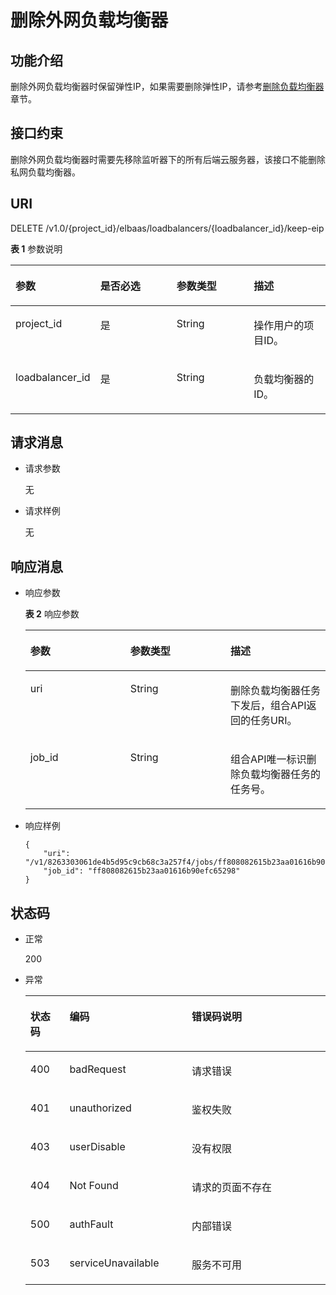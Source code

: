 # 删除外网负载均衡器<a name="zh-cn_topic_0096561501"></a>

## **功能介绍**<a name="zh-cn_topic_0096472892_section6946971162717"></a>

删除外网负载均衡器时保留弹性IP，如果需要删除弹性IP，请参考[删除负载均衡器](删除负载均衡器.md)章节。

## 接口约束<a name="zh-cn_topic_0096472892_section36326749163018"></a>

删除外网负载均衡器时需要先移除监听器下的所有后端云服务器，该接口不能删除私网负载均衡器。

## **URI**<a name="zh-cn_topic_0096472892_section7959675162757"></a>

DELETE /v1.0/\{project\_id\}/elbaas/loadbalancers/\{loadbalancer\_id\}/keep-eip

**表 1**  参数说明

<a name="zh-cn_topic_0096472892_table36879054162833"></a>
<table><thead align="left"><tr id="zh-cn_topic_0096472892_row49833911162833"><th class="cellrowborder" valign="top" width="25%" id="mcps1.2.5.1.1"><p id="zh-cn_topic_0096472892_p61955810162846"><a name="zh-cn_topic_0096472892_p61955810162846"></a><a name="zh-cn_topic_0096472892_p61955810162846"></a>参数</p>
</th>
<th class="cellrowborder" valign="top" width="25%" id="mcps1.2.5.1.2"><p id="zh-cn_topic_0096472892_p1520725162846"><a name="zh-cn_topic_0096472892_p1520725162846"></a><a name="zh-cn_topic_0096472892_p1520725162846"></a>是否必选</p>
</th>
<th class="cellrowborder" valign="top" width="25%" id="mcps1.2.5.1.3"><p id="zh-cn_topic_0096472892_p34867169162846"><a name="zh-cn_topic_0096472892_p34867169162846"></a><a name="zh-cn_topic_0096472892_p34867169162846"></a>参数类型</p>
</th>
<th class="cellrowborder" valign="top" width="25%" id="mcps1.2.5.1.4"><p id="zh-cn_topic_0096472892_p51015929162846"><a name="zh-cn_topic_0096472892_p51015929162846"></a><a name="zh-cn_topic_0096472892_p51015929162846"></a>描述</p>
</th>
</tr>
</thead>
<tbody><tr id="zh-cn_topic_0096472892_row64014741162833"><td class="cellrowborder" valign="top" width="25%" headers="mcps1.2.5.1.1 "><p id="zh-cn_topic_0096472892_p11572033144013"><a name="zh-cn_topic_0096472892_p11572033144013"></a><a name="zh-cn_topic_0096472892_p11572033144013"></a>project_id</p>
</td>
<td class="cellrowborder" valign="top" width="25%" headers="mcps1.2.5.1.2 "><p id="zh-cn_topic_0096472892_p47572878162846"><a name="zh-cn_topic_0096472892_p47572878162846"></a><a name="zh-cn_topic_0096472892_p47572878162846"></a>是</p>
</td>
<td class="cellrowborder" valign="top" width="25%" headers="mcps1.2.5.1.3 "><p id="zh-cn_topic_0096472892_p52454398162846"><a name="zh-cn_topic_0096472892_p52454398162846"></a><a name="zh-cn_topic_0096472892_p52454398162846"></a>String</p>
</td>
<td class="cellrowborder" valign="top" width="25%" headers="mcps1.2.5.1.4 "><p id="zh-cn_topic_0096472892_p54313176162846"><a name="zh-cn_topic_0096472892_p54313176162846"></a><a name="zh-cn_topic_0096472892_p54313176162846"></a>操作用户的项目ID。</p>
</td>
</tr>
<tr id="zh-cn_topic_0096472892_row1931582162833"><td class="cellrowborder" valign="top" width="25%" headers="mcps1.2.5.1.1 "><p id="zh-cn_topic_0096472892_p684419162846"><a name="zh-cn_topic_0096472892_p684419162846"></a><a name="zh-cn_topic_0096472892_p684419162846"></a>loadbalancer_id</p>
</td>
<td class="cellrowborder" valign="top" width="25%" headers="mcps1.2.5.1.2 "><p id="zh-cn_topic_0096472892_p29179768162846"><a name="zh-cn_topic_0096472892_p29179768162846"></a><a name="zh-cn_topic_0096472892_p29179768162846"></a>是</p>
</td>
<td class="cellrowborder" valign="top" width="25%" headers="mcps1.2.5.1.3 "><p id="zh-cn_topic_0096472892_p65650521162846"><a name="zh-cn_topic_0096472892_p65650521162846"></a><a name="zh-cn_topic_0096472892_p65650521162846"></a>String</p>
</td>
<td class="cellrowborder" valign="top" width="25%" headers="mcps1.2.5.1.4 "><p id="zh-cn_topic_0096472892_p10610120162846"><a name="zh-cn_topic_0096472892_p10610120162846"></a><a name="zh-cn_topic_0096472892_p10610120162846"></a>负载均衡器的ID。</p>
</td>
</tr>
</tbody>
</table>

## 请求消息<a name="zh-cn_topic_0096472892_section17727200163049"></a>

-   请求参数

    无


-   请求样例

    无


## 响应消息<a name="zh-cn_topic_0096472892_section34169253172539"></a>

-   响应参数

    **表 2**  响应参数

    <a name="zh-cn_topic_0096472892_table50818183163214"></a>
    <table><thead align="left"><tr id="zh-cn_topic_0096472892_row29557163214"><th class="cellrowborder" valign="top" width="33.33333333333333%" id="mcps1.2.4.1.1"><p id="zh-cn_topic_0096472892_p21294624165058"><a name="zh-cn_topic_0096472892_p21294624165058"></a><a name="zh-cn_topic_0096472892_p21294624165058"></a>参数</p>
    </th>
    <th class="cellrowborder" valign="top" width="33.33333333333333%" id="mcps1.2.4.1.2"><p id="zh-cn_topic_0096472892_p21633666165058"><a name="zh-cn_topic_0096472892_p21633666165058"></a><a name="zh-cn_topic_0096472892_p21633666165058"></a>参数类型</p>
    </th>
    <th class="cellrowborder" valign="top" width="33.33333333333333%" id="mcps1.2.4.1.3"><p id="zh-cn_topic_0096472892_p359862165058"><a name="zh-cn_topic_0096472892_p359862165058"></a><a name="zh-cn_topic_0096472892_p359862165058"></a>描述</p>
    </th>
    </tr>
    </thead>
    <tbody><tr id="zh-cn_topic_0096472892_row53402582163214"><td class="cellrowborder" valign="top" width="33.33333333333333%" headers="mcps1.2.4.1.1 "><p id="zh-cn_topic_0096472892_p12248968165058"><a name="zh-cn_topic_0096472892_p12248968165058"></a><a name="zh-cn_topic_0096472892_p12248968165058"></a>uri</p>
    </td>
    <td class="cellrowborder" valign="top" width="33.33333333333333%" headers="mcps1.2.4.1.2 "><p id="zh-cn_topic_0096472892_p4018772165058"><a name="zh-cn_topic_0096472892_p4018772165058"></a><a name="zh-cn_topic_0096472892_p4018772165058"></a>String</p>
    </td>
    <td class="cellrowborder" valign="top" width="33.33333333333333%" headers="mcps1.2.4.1.3 "><p id="zh-cn_topic_0096472892_p44004229165058"><a name="zh-cn_topic_0096472892_p44004229165058"></a><a name="zh-cn_topic_0096472892_p44004229165058"></a>删除负载均衡器任务下发后，组合API返回的任务URI。</p>
    </td>
    </tr>
    <tr id="zh-cn_topic_0096472892_row50757710163214"><td class="cellrowborder" valign="top" width="33.33333333333333%" headers="mcps1.2.4.1.1 "><p id="zh-cn_topic_0096472892_p9418372165058"><a name="zh-cn_topic_0096472892_p9418372165058"></a><a name="zh-cn_topic_0096472892_p9418372165058"></a>job_id</p>
    </td>
    <td class="cellrowborder" valign="top" width="33.33333333333333%" headers="mcps1.2.4.1.2 "><p id="zh-cn_topic_0096472892_p20889095165058"><a name="zh-cn_topic_0096472892_p20889095165058"></a><a name="zh-cn_topic_0096472892_p20889095165058"></a>String</p>
    </td>
    <td class="cellrowborder" valign="top" width="33.33333333333333%" headers="mcps1.2.4.1.3 "><p id="zh-cn_topic_0096472892_p61547425165058"><a name="zh-cn_topic_0096472892_p61547425165058"></a><a name="zh-cn_topic_0096472892_p61547425165058"></a>组合API唯一标识删除负载均衡器任务的任务号。</p>
    </td>
    </tr>
    </tbody>
    </table>


-   响应样例

    ```
    {
        "uri": "/v1/8263303061de4b5d95c9cb68c3a257f4/jobs/ff808082615b23aa01616b90efc65298", 
        "job_id": "ff808082615b23aa01616b90efc65298"
    }
    ```


## 状态码<a name="zh-cn_topic_0096472892_section29926493172857"></a>

-   正常

    200


-   异常

    <a name="zh-cn_topic_0096472892_table37187872173933"></a>
    <table><thead align="left"><tr id="zh-cn_topic_0096472892_row2230937173933"><th class="cellrowborder" valign="top" width="13.04%" id="mcps1.1.4.1.1"><p id="zh-cn_topic_0096472892_p32832295173942"><a name="zh-cn_topic_0096472892_p32832295173942"></a><a name="zh-cn_topic_0096472892_p32832295173942"></a>状态码</p>
    </th>
    <th class="cellrowborder" valign="top" width="40.72%" id="mcps1.1.4.1.2"><p id="p146462305495"><a name="p146462305495"></a><a name="p146462305495"></a>编码</p>
    </th>
    <th class="cellrowborder" valign="top" width="46.239999999999995%" id="mcps1.1.4.1.3"><p id="zh-cn_topic_0096472892_p42170223173942"><a name="zh-cn_topic_0096472892_p42170223173942"></a><a name="zh-cn_topic_0096472892_p42170223173942"></a>错误码说明</p>
    </th>
    </tr>
    </thead>
    <tbody><tr id="zh-cn_topic_0096472892_row66722968173933"><td class="cellrowborder" valign="top" width="13.04%" headers="mcps1.1.4.1.1 "><p id="zh-cn_topic_0096472892_p6233004173942"><a name="zh-cn_topic_0096472892_p6233004173942"></a><a name="zh-cn_topic_0096472892_p6233004173942"></a>400</p>
    </td>
    <td class="cellrowborder" valign="top" width="40.72%" headers="mcps1.1.4.1.2 "><p id="p1700152135015"><a name="p1700152135015"></a><a name="p1700152135015"></a>badRequest</p>
    </td>
    <td class="cellrowborder" valign="top" width="46.239999999999995%" headers="mcps1.1.4.1.3 "><p id="zh-cn_topic_0096472892_p35111316173942"><a name="zh-cn_topic_0096472892_p35111316173942"></a><a name="zh-cn_topic_0096472892_p35111316173942"></a>请求错误</p>
    </td>
    </tr>
    <tr id="zh-cn_topic_0096472892_row30252965173933"><td class="cellrowborder" valign="top" width="13.04%" headers="mcps1.1.4.1.1 "><p id="zh-cn_topic_0096472892_p27672659173942"><a name="zh-cn_topic_0096472892_p27672659173942"></a><a name="zh-cn_topic_0096472892_p27672659173942"></a>401</p>
    </td>
    <td class="cellrowborder" valign="top" width="40.72%" headers="mcps1.1.4.1.2 "><p id="p117007255012"><a name="p117007255012"></a><a name="p117007255012"></a>unauthorized</p>
    </td>
    <td class="cellrowborder" valign="top" width="46.239999999999995%" headers="mcps1.1.4.1.3 "><p id="zh-cn_topic_0096472892_p26892934173942"><a name="zh-cn_topic_0096472892_p26892934173942"></a><a name="zh-cn_topic_0096472892_p26892934173942"></a>鉴权失败</p>
    </td>
    </tr>
    <tr id="zh-cn_topic_0096472892_row36518335173933"><td class="cellrowborder" valign="top" width="13.04%" headers="mcps1.1.4.1.1 "><p id="zh-cn_topic_0096472892_p9160770173942"><a name="zh-cn_topic_0096472892_p9160770173942"></a><a name="zh-cn_topic_0096472892_p9160770173942"></a>403</p>
    </td>
    <td class="cellrowborder" valign="top" width="40.72%" headers="mcps1.1.4.1.2 "><p id="p1870010215015"><a name="p1870010215015"></a><a name="p1870010215015"></a>userDisable</p>
    </td>
    <td class="cellrowborder" valign="top" width="46.239999999999995%" headers="mcps1.1.4.1.3 "><p id="zh-cn_topic_0096472892_p3824888173942"><a name="zh-cn_topic_0096472892_p3824888173942"></a><a name="zh-cn_topic_0096472892_p3824888173942"></a>没有权限</p>
    </td>
    </tr>
    <tr id="zh-cn_topic_0096472892_row29159321173933"><td class="cellrowborder" valign="top" width="13.04%" headers="mcps1.1.4.1.1 "><p id="zh-cn_topic_0096472892_p36880612173942"><a name="zh-cn_topic_0096472892_p36880612173942"></a><a name="zh-cn_topic_0096472892_p36880612173942"></a>404</p>
    </td>
    <td class="cellrowborder" valign="top" width="40.72%" headers="mcps1.1.4.1.2 "><p id="p16701152115013"><a name="p16701152115013"></a><a name="p16701152115013"></a>Not Found</p>
    </td>
    <td class="cellrowborder" valign="top" width="46.239999999999995%" headers="mcps1.1.4.1.3 "><p id="zh-cn_topic_0096472892_p34539625173942"><a name="zh-cn_topic_0096472892_p34539625173942"></a><a name="zh-cn_topic_0096472892_p34539625173942"></a>请求的页面不存在</p>
    </td>
    </tr>
    <tr id="zh-cn_topic_0096472892_row16677554173933"><td class="cellrowborder" valign="top" width="13.04%" headers="mcps1.1.4.1.1 "><p id="zh-cn_topic_0096472892_p13563184173942"><a name="zh-cn_topic_0096472892_p13563184173942"></a><a name="zh-cn_topic_0096472892_p13563184173942"></a>500</p>
    </td>
    <td class="cellrowborder" valign="top" width="40.72%" headers="mcps1.1.4.1.2 "><p id="p1701142195019"><a name="p1701142195019"></a><a name="p1701142195019"></a>authFault</p>
    </td>
    <td class="cellrowborder" valign="top" width="46.239999999999995%" headers="mcps1.1.4.1.3 "><p id="zh-cn_topic_0096472892_p24876125173942"><a name="zh-cn_topic_0096472892_p24876125173942"></a><a name="zh-cn_topic_0096472892_p24876125173942"></a>内部错误</p>
    </td>
    </tr>
    <tr id="zh-cn_topic_0096472892_row37461134173933"><td class="cellrowborder" valign="top" width="13.04%" headers="mcps1.1.4.1.1 "><p id="zh-cn_topic_0096472892_p15302370173942"><a name="zh-cn_topic_0096472892_p15302370173942"></a><a name="zh-cn_topic_0096472892_p15302370173942"></a>503</p>
    </td>
    <td class="cellrowborder" valign="top" width="40.72%" headers="mcps1.1.4.1.2 "><p id="p8701123506"><a name="p8701123506"></a><a name="p8701123506"></a>serviceUnavailable</p>
    </td>
    <td class="cellrowborder" valign="top" width="46.239999999999995%" headers="mcps1.1.4.1.3 "><p id="zh-cn_topic_0096472892_p31532449173942"><a name="zh-cn_topic_0096472892_p31532449173942"></a><a name="zh-cn_topic_0096472892_p31532449173942"></a>服务不可用</p>
    </td>
    </tr>
    </tbody>
    </table>


